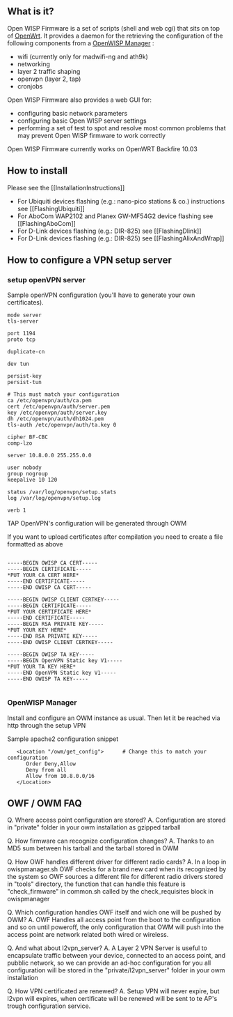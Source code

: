 ## What is it?

Open WISP Firmware is a set of scripts (shell and web cgi) that sits on top of [OpenWrt](http://openwrt.org/).
It provides a daemon for the retrieving the configuration of the following components from a [OpenWISP Manager](https://github.com/openwisp/OpenWISP-Manager/wiki)
 :

* wifi (currently only for madwifi-ng and ath9k)
* networking
* layer 2 traffic shaping
* openvpn (layer 2, tap)
* cronjobs

Open WISP Firmware also provides a web GUI for:
* configuring basic network parameters
* configuring basic Open WISP server settings
* performing a set of test to spot and resolve most common problems that may prevent Open WISP firmware to work correctly

Open WISP Firmware currently works on OpenWRT Backfire 10.03 

## How to install

Please see the [[InstallationInstructions]]

* For Ubiquiti devices flashing (e.g.: nano-pico stations & co.) instructions  see [[FlashingUbiquiti]]
* For AboCom WAP2102 and Planex GW-MF54G2 device flashing see [[FlashingAboCom]]
* For D-Link devices flashing (e.g.: DIR-825) see [[FlashingDlink]]
* For D-Link devices flashing (e.g.: DIR-825) see [[FlashingAlixAndWrap]]

## How to configure a VPN setup server

### setup openVPN server

Sample openVPN configuration (you'll have to generate your own certificates).

```
mode server
tls-server

port 1194
proto tcp

duplicate-cn

dev tun

persist-key
persist-tun

# This must match your configuration
ca /etc/openvpn/auth/ca.pem          
cert /etc/openvpn/auth/server.pem    
key /etc/openvpn/auth/server.key    
dh /etc/openvpn/auth/dh1024.pem     
tls-auth /etc/openvpn/auth/ta.key 0

cipher BF-CBC
comp-lzo

server 10.8.0.0 255.255.0.0

user nobody
group nogroup
keepalive 10 120

status /var/log/openvpn/setup.stats
log /var/log/openvpn/setup.log

verb 1
```

TAP OpenVPN's configuration will be generated through OWM

If you want to upload certificates after compilation you need to create a file formatted as above

<pre><code>
-----BEGIN OWISP CA CERT-----
-----BEGIN CERTIFICATE-----
*PUT YOUR CA CERT HERE*
-----END CERTIFICATE-----
-----END OWISP CA CERT-----

-----BEGIN OWISP CLIENT CERTKEY-----
-----BEGIN CERTIFICATE-----
*PUT YOUR CERTIFICATE HERE*
-----END CERTIFICATE-----
-----BEGIN RSA PRIVATE KEY-----
*PUT YOUR KEY HERE*
-----END RSA PRIVATE KEY-----
-----END OWISP CLIENT CERTKEY-----

-----BEGIN OWISP TA KEY-----
-----BEGIN OpenVPN Static key V1-----
*PUT YOUR TA KEY HERE*
-----END OpenVPN Static key V1-----
-----END OWISP TA KEY-----

</code></pre>

### OpenWISP Manager

Install and configure an OWM instance as usual. Then let it be reached via http through the setup VPN

Sample apache2 configuration snippet
```
   <Location "/owm/get_config">      # Change this to match your configuration
      Order Deny,Allow
      Deny from all
      Allow from 10.8.0.0/16
   </Location>
```

## OWF / OWM FAQ

Q. Where access point configuration are stored? 
A. Configuration are stored in "private" folder in your owm installation as gzipped tarball 

Q. How firmware can recognize configuration changes? 
A. Thanks to an MD5 sum between his tarball and the tarball stored in OWM

Q. How OWF handles different driver for different radio cards?
A. In a loop in owispmanager.sh OWF checks for a brand new card when its recognized by the system so 
  OWF sources a different file for different radio drivers stored in "tools" directory, the function that 
  can handle this feature is "check_firmware" in common.sh called by the check_requisites block in owispmanager 

Q. Which configuration handles OWF itself and wich one will be pushed by OWM?
A. OWF Handles all access point from the boot to the configuration and so on until poweroff, the only configuration that 
  OWM will push into the access point are network related both wired or wireless.

Q. And what about l2vpn_server? 
A. A Layer 2 VPN Server is useful to encapsulate traffic between your device, connected to an access point, and pubblic 
  network, so we can provide an ad-hoc configuration for you all configuration will be stored in the "private/l2vpn_server" folder in your owm installation

Q. How VPN certificated are renewed?
A. Setup VPN will never expire, but l2vpn will expires, when certificate
 will be renewed will be sent to te AP's trough configuration service. 
